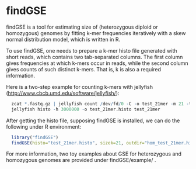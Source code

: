 # findGSE
findGSE is a tool for estimating size of (heterozygous diploid or homozygous) genomes by fitting k-mer frequencies iteratively with a skew normal distribution model, which is written in R.

To use findGSE, one needs to prepare a k-mer histo file generated with short reads, which contains two tab-separated columns. The first column gives frequencies at which k-mers occur in reads, while the second column gives counts of such distinct k-mers. That is, k is also a required information.

Here is a two-step example for counting k-mers with jellyfish (http://www.cbcb.umd.edu/software/jellyfish/):

```R
  zcat *.fastq.gz | jellyfish count /dev/fd/0 -C -o test_21mer -m 21 -t 1 -s 5G
  jellyfish histo -h 3000000 -o test_21mer.histo test_21mer
```

After getting the histo file, supposing findGSE is installed, we can do the following under R environment:

```R
  library("findGSE")
  findGSE(histo="test_21mer.histo", sizek=21, outdir="hom_test_21mer.histo")
```

For more information, two toy examples about GSE for heterozygous and homozygous genomes are provided under findGSE/example/  .
